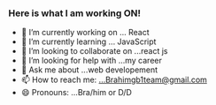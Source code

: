 ### Here is what I am working ON!




- 🔭 I’m currently working on ... React
- 🌱 I’m currently learning ... JavaScript
- 👯 I’m looking to collaborate on ...react js
- 🤔 I’m looking for help with ...my career
- 💬 Ask me about ...web developement
- 📫 How to reach me: ...Brahimgb1team@gmail.com
- 😄 Pronouns: ...Bra/him or D/D
